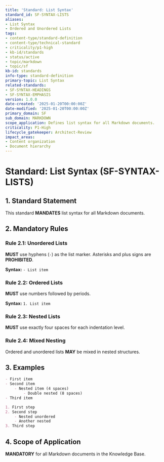 ```yaml
---
title: 'Standard: List Syntax'
standard_id: SF-SYNTAX-LISTS
aliases:
- List Syntax
- Ordered and Unordered Lists
tags:
- content-type/standard-definition
- content-type/technical-standard
- criticality/p1-high
- kb-id/standards
- status/active
- topic/markdown
- topic/sf
kb-id: standards
info-type: standard-definition
primary-topic: List Syntax
related-standards:
- SF-SYNTAX-HEADINGS
- SF-SYNTAX-EMPHASIS
version: 1.0.0
date-created: '2025-01-20T00:00:00Z'
date-modified: '2025-01-20T00:00:00Z'
primary_domain: SF
sub_domain: MARKDOWN
scope_application: Defines list syntax for all Markdown documents.
criticality: P1-High
lifecycle_gatekeeper: Architect-Review
impact_areas:
- Content organization
- Document hierarchy
---
```

# Standard: List Syntax (SF-SYNTAX-LISTS)

## 1. Standard Statement

This standard **MANDATES** list syntax for all Markdown documents.

## 2. Mandatory Rules

### Rule 2.1: Unordered Lists
**MUST** use hyphens (`-`) as the list marker. Asterisks and plus signs are **PROHIBITED**.

**Syntax:** `- List item`

### Rule 2.2: Ordered Lists
**MUST** use numbers followed by periods.

**Syntax:** `1. List item`

### Rule 2.3: Nested Lists
**MUST** use exactly four spaces for each indentation level.

### Rule 2.4: Mixed Nesting
Ordered and unordered lists **MAY** be mixed in nested structures.

## 3. Examples

```markdown
- First item
- Second item
    - Nested item (4 spaces)
        - Double nested (8 spaces)
- Third item

1. First step
2. Second step
    - Nested unordered
    - Another nested
3. Third step
```

## 4. Scope of Application

**MANDATORY** for all Markdown documents in the Knowledge Base. 